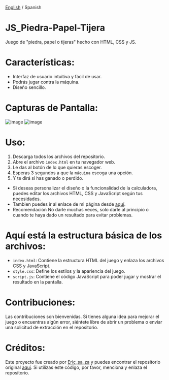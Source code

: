 [English](https://github.com/ericsaza/JS_Rock-Paper-Scissors/blob/main/README.md) / Spanish
# JS_Piedra-Papel-Tijera
Juego de "piedra, papel o tijeras" hecho con HTML, CSS y JS.

# Características:
- Interfaz de usuario intuitiva y fácil de usar.
- Podrás jugar contra la máquina.
- Diseño sencillo.

# Capturas de Pantalla:
![image](https://github.com/ericsaza/JS_Piedra-Papel-Tijera/assets/94136968/6d48a8f6-b1e9-424d-8857-40a6ddb157c0)
![image](https://github.com/ericsaza/JS_Piedra-Papel-Tijera/assets/94136968/0f97c177-9c87-411a-8762-9a0ec596fc00)


# Uso:
1. Descarga todos los archivos del repositorio.
2. Abre el archivo `index.html` en tu navegador web.
3. Le das al botón de lo que quieras escoger.
4. Esperas 3 segundos a que la `máquina` escoga una opción.
5. Y te dirá si has ganado o perdido.
- Si deseas personalizar el diseño o la funcionalidad de la calculadora, puedes editar los archivos HTML, CSS y JavaScript según tus necesidades.
- Tambien puedes ir al enlace de mi página desde [aquí](https://ericsaza.github.io/JS_Piedra-Papel-Tijera/).
- Recomendación No darle muchas veces, solo darle al principio o cuando te haya dado un resultado para evitar problemas.

# Aquí está la estructura básica de los archivos:
- `index.html`: Contiene la estructura HTML del juego y enlaza los archivos CSS y JavaScript.
- `style.css`: Define los estilos y la apariencia del juego.
- `script.js`: Contiene el código JavaScript para poder jugar y mostrar el resultado en la pantalla.

# Contribuciones:
Las contribuciones son bienvenidas. Si tienes alguna idea para mejorar el juego o encuentras algún error, siéntete libre de abrir un problema o enviar una solicitud de extracción en el repositorio.

# Créditos:
Este proyecto fue creado por [Eric_sa_za](https://github.com/ericsaza) y puedes encontrar el repositorio original [aquí](https://github.com/ericsaza/JS_Rock-Paper-Scissors).
Si utilizas este código, por favor, menciona y enlaza el repositorio.

